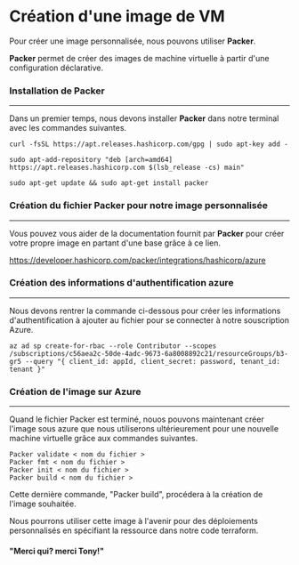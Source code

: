 # Création d'une image de VM
Pour créer une image personnalisée, nous pouvons utiliser **Packer**.

**Packer** permet de créer des images de machine virtuelle à partir d'une configuration déclarative.

### Installation de Packer
---------------------------
Dans un premier temps, nous devons installer **Packer** dans notre terminal avec les commandes suivantes.

    curl -fsSL https://apt.releases.hashicorp.com/gpg | sudo apt-key add -

    sudo apt-add-repository "deb [arch=amd64] https://apt.releases.hashicorp.com $(lsb_release -cs) main"

    sudo apt-get update && sudo apt-get install packer

### Création du fichier Packer pour notre image personnalisée
--------------------------------------------------------------
Vous pouvez vous aider de la documentation fournit par **Packer** pour créer votre propre image en partant d'une base grâce à ce lien.

https://developer.hashicorp.com/packer/integrations/hashicorp/azure

### Création des informations d'authentification azure 
--------------------------------------------------------
Nous devons rentrer la commande ci-dessous pour créer les informations d'authentification à ajouter au fichier pour se connecter à notre souscription Azure.

    az ad sp create-for-rbac --role Contributor --scopes /subscriptions/c56aea2c-50de-4adc-9673-6a8008892c21/resourceGroups/b3-gr5 --query "{ client_id: appId, client_secret: password, tenant_id: tenant }"

### Création de l'image sur Azure
---------------------------------
Quand le fichier Packer est terminé, nouos pouvons maintenant créer l'image sous azure que nous utiliserons ultérieurement pour une nouvelle machine virtuelle grâce aux commandes suivantes.

    Packer validate < nom du fichier > 
    Packer fmt < nom du fichier >
    Packer init < nom du fichier >
    Packer build < nom du fichier >

Cette dernière commande, "Packer build", procédera à la création de l'image souhaitée.

Nous pourrons utiliser cette image à l'avenir pour des déploiements personnalisés en spécifiant la ressource dans notre code terraform.

#### "Merci qui? merci Tony!"
<img src="https://i.pinimg.com/736x/52/1f/d4/521fd4024a40c107f68ce64e128fef02.jpg" alt="">

